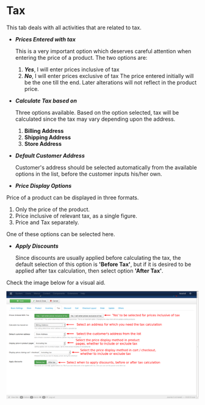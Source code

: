 # Tax

This tab deals with all activities that are related to tax.

* ***Prices Entered with tax***

    This is a very important option which deserves careful attention when entering the price of a product. The two options are:
    1. ***Yes***, I will enter prices inclusive of tax
    2. ***No***, I will enter prices exclusive of tax
The price entered initially will be the one till the end. Later alterations will not reflect in the product price.

* ***Calculate Tax based on***

    Three options available. Based on the option selected, tax will be calculated since the tax may vary depending upon the address.
    1. **Billing Address**
    2. **Shipping Address**
    3. **Store Address**
    
* ***Default Customer Address***

    Customer's address should be selected automatically from the available options in the list, before the customer inputs his/her own.
    
* ***Price Display Options***

Price of a product can be displayed in three formats.
1. Only the price of the product.
2. Price inclusive of relevant tax, as a single figure.
3. Price and Tax separately.

One of these options can be selected here.

* ***Apply Discounts***

    Since discounts are usually applied before calculating the tax, the default selection of this option is **'Before Tax'**, but if it is desired to be applied after tax calculation, then select option **'After Tax'**.
    
Check the image below for a visual aid.

![](Tax_config.png)

